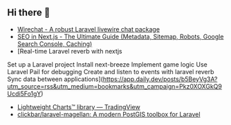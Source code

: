 ## Hi there 👋

<!--
**ahmadmunib/ahmadmunib** is a ✨ _special_ ✨ repository because its `README.md` (this file) appears on your GitHub profile.

Here are some ideas to get you started:

- 🔭 I’m currently working on ...
- 🌱 I’m currently learning ...
- 👯 I’m looking to collaborate on ...
- 🤔 I’m looking for help with ...
- 💬 Ask me about ...
- 📫 How to reach me: ...
- 😄 Pronouns: ...
- ⚡ Fun fact: ...
-->

<!-- daily.dev BOOKMARKS:START -->
- [Wirechat - A robust Laravel livewire chat package](https://app.daily.dev/posts/BPmQKZWEh?utm_source=rss&utm_medium=bookmarks&utm_campaign=Pkz0XOXGkQ9Ucdi5Fo1gY)
- [SEO in Next.js - The Ultimate Guide &lpar;Metadata, Sitemap, Robots, Google Search Console, Caching&rpar;](https://app.daily.dev/posts/HkcQD5JB8?utm_source=rss&utm_medium=bookmarks&utm_campaign=Pkz0XOXGkQ9Ucdi5Fo1gY)
- [Real-time Laravel reverb with nextjs

Set up a Laravel project
Install next-breeze
Implement game logic
Use Laravel Pail for debugging
Create and listen to events with laravel reverb
Sync data between applications](https://app.daily.dev/posts/b5BeyVg3A?utm_source=rss&utm_medium=bookmarks&utm_campaign=Pkz0XOXGkQ9Ucdi5Fo1gY)
- [Lightweight Charts™ library — TradingView](https://app.daily.dev/posts/jMYdha395?utm_source=rss&utm_medium=bookmarks&utm_campaign=Pkz0XOXGkQ9Ucdi5Fo1gY)
- [clickbar/laravel-magellan: A modern PostGIS toolbox for Laravel](https://app.daily.dev/posts/FsEV9xqcP?utm_source=rss&utm_medium=bookmarks&utm_campaign=Pkz0XOXGkQ9Ucdi5Fo1gY)
<!-- daily.dev BOOKMARKS:END -->

